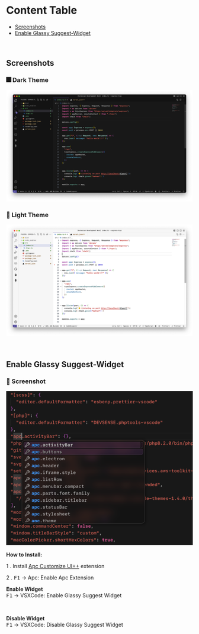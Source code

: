 # Content Table

- [Screenshots](#screenshots)
- [Enable Glassy Suggest-Widget](#enable-glassy-suggest-widget)

<br/>

## Screenshots
### 🎆 Dark Theme
![image](./images/screenshot-dark.png) 

### 🌅 Light Theme
![image](./images/screenshot-light.png)

<br/>

## Enable Glassy Suggest-Widget
### 🍷 Screenshot

![image](./images/glassy-suggest-widget.png)

**How to Install:**

1 . Install [Apc Customize UI++](https://marketplace.visualstudio.com/items?itemName=drcika.apc-extension) extension 

2 . <kbd>F1</kbd> → Apc: Enable Apc Extension
 

**Enable Widget**
<br/>
<kbd>F1</kbd> → VSXCode: Enable Glassy Suggest Widget

<br/>

**Disable Widget**
<br/>
<kbd>F1</kbd> → VSXCode: Disable Glassy Suggest Widget